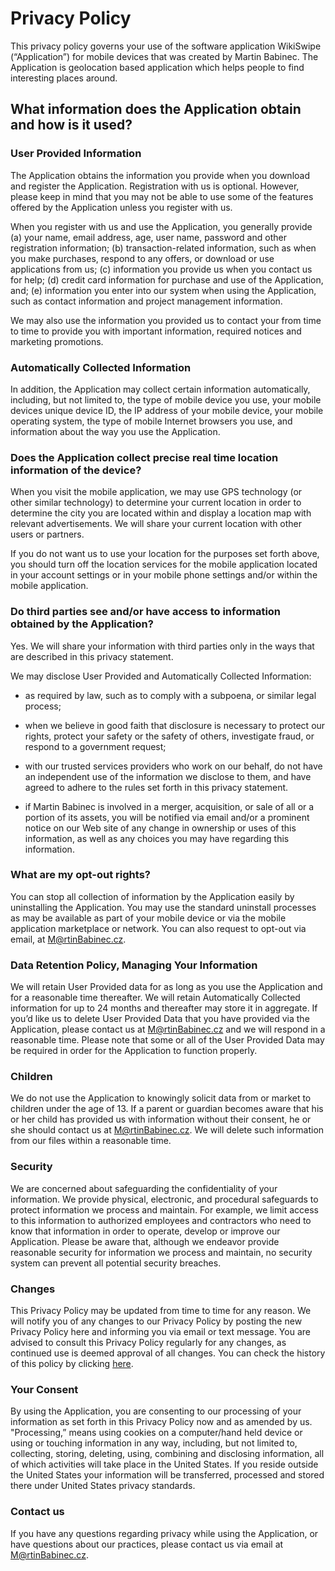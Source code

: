 # Privacy Policy

This privacy policy governs your use of the software application WikiSwipe (“Application”) for mobile devices that was created by Martin Babinec. The Application is geolocation based application which helps people to find interesting places around. 

## What information does the Application obtain and how is it used?

### User Provided Information 

The Application obtains the information you provide when you download and register the Application. Registration with us is optional. However, please keep in mind that you may not be able to use some of the features offered by the Application unless you register with us.

When you register with us and use the Application, you generally provide (a) your name, email address, age, user name, password and other registration information; (b) transaction-related information, such as when you make purchases, respond to any offers, or download or use applications from us; (c) information you provide us when you contact us for help; (d) credit card information for purchase and use of the Application, and; (e) information you enter into our system when using the Application, such as contact information and project management information.

We may also use the information you provided us to contact your from time to time to provide you with important information, required notices and marketing promotions.

### Automatically Collected Information 

In addition, the Application may collect certain information automatically, including, but not limited to, the type of mobile device you use, your mobile devices unique device ID, the IP address of your mobile device, your mobile operating system, the type of mobile Internet browsers you use, and information about the way you use the Application. 

### Does the Application collect precise real time location information of the device?
When you visit the mobile application, we may use GPS technology (or other similar technology) to determine your current location in order to determine the city you are located within and display a location map with relevant advertisements. We will share your current location with other users or partners.

If you do not want us to use your location for the purposes set forth above, you should turn off the location services for the mobile application located in your account settings or in your mobile phone settings and/or within the mobile application. 

### Do third parties see and/or have access to information obtained by the Application?
Yes. We will share your information with third parties only in the ways that are described in this privacy statement.

We may disclose User Provided and Automatically Collected Information:

- as required by law, such as to comply with a subpoena, or similar legal process;

- when we believe in good faith that disclosure is necessary to protect our rights, protect your safety or the safety of others, investigate fraud, or respond to a government request;

- with our trusted services providers who work on our behalf, do not have an independent use of the information we disclose to them, and have agreed to adhere to the rules set forth in this privacy statement.

- if Martin Babinec is involved in a merger, acquisition, or sale of all or a portion of its assets, you will be notified via email and/or a prominent notice on our Web site of any change in ownership or uses of this information, as well as any choices you may have regarding this information.

### What are my opt-out rights?
You can stop all collection of information by the Application easily by uninstalling the Application. You may use the standard uninstall processes as may be available as part of your mobile device or via the mobile application marketplace or network. You can also request to opt-out via email, at M@rtinBabinec.cz.

### Data Retention Policy, Managing Your Information
We will retain User Provided data for as long as you use the Application and for a reasonable time thereafter. We will retain Automatically Collected information for up to 24 months and thereafter may store it in aggregate. If you’d like us to delete User Provided Data that you have provided via the Application, please contact us at M@rtinBabinec.cz and we will respond in a reasonable time. Please note that some or all of the User Provided Data may be required in order for the Application to function properly.

### Children
We do not use the Application to knowingly solicit data from or market to children under the age of 13. If a parent or guardian becomes aware that his or her child has provided us with information without their consent, he or she should contact us at M@rtinBabinec.cz. We will delete such information from our files within a reasonable time.

### Security
We are concerned about safeguarding the confidentiality of your information. We provide physical, electronic, and procedural safeguards to protect information we process and maintain. For example, we limit access to this information to authorized employees and contractors who need to know that information in order to operate, develop or improve our Application. Please be aware that, although we endeavor provide reasonable security for information we process and maintain, no security system can prevent all potential security breaches.

### Changes
This Privacy Policy may be updated from time to time for any reason. We will notify you of any changes to our Privacy Policy by posting the new Privacy Policy here and informing you via email or text message. You are advised to consult this Privacy Policy regularly for any changes, as continued use is deemed approval of all changes. You can check the history of this policy by clicking [here](https://github.com/Emetrop/wikiswipe-web).

### Your Consent
By using the Application, you are consenting to our processing of your information as set forth in this Privacy Policy now and as amended by us. "Processing,” means using cookies on a computer/hand held device or using or touching information in any way, including, but not limited to, collecting, storing, deleting, using, combining and disclosing information, all of which activities will take place in the United States. If you reside outside the United States your information will be transferred, processed and stored there under United States privacy standards. 

### Contact us
If you have any questions regarding privacy while using the Application, or have questions about our practices, please contact us via email at M@rtinBabinec.cz.
